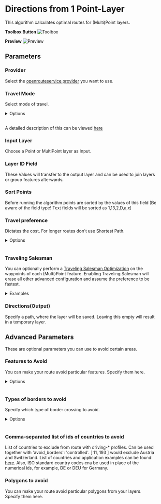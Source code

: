 # Directions from 1 Point-Layer
This algorithm calculates optimal routes for (Multi)Point layers. 

**Toolbox Button**
<img src="/directions_from_points_1_layer_toolbox.png" alt="Toolbox">

**Preview**
<img src="/directions_from_points_1_layer_preview.png" alt="Preview">

## Parameters

### Provider
Select the [openrouteservice provider](../installation_and_setup.md) you want to use.

### Travel Mode
Select mode of travel.

<details>
<summary>Options</summary>
<br>
<ul>
 <li>driving-car</li>
 <li>driving-hgv</li>
 <li>cycling-regular</li>
 <li>cycling-road</li>
 <li>cycling-mountain</li>
 <li>cycling-electric</li>
 <li>foot-walking</li>
 <li>foot-hiking</li>
 <li>wheelchair</li>
</ul>
</details>
<br>

A detailed description of this can be viewed [here](https://giscience.github.io/openrouteservice/technical-details/travel-speeds/#travel-time-calculation)

### Input Layer
Choose a Point or MultiPoint layer as Input.

### Layer ID Field
These Values will transfer to the output layer and can be used to join layers or group features afterwards.

### Sort Points
Before running the algorithm points are sorted by the values of this field (Be aware of the field type! Text fields will be sorted as 1,13,2,D,a,x)

### Travel preference
Dictates the cost. For longer routes don't use Shortest Path.

<details>
<summary>Options</summary>
<br>
<ul>
 <li>fastest</li>
 <li>shortest</li>
 <li>recommended</li>
</ul>
</details>
<br>

<!-- (Gibt's hiervon irgenwo Erklärungen, die man beifügen oder verlinken könnte?) -->

### Traveling Salesman
You can optionally perform a [Traveling Salesman Optimization](https://en.wikipedia.org/Travelling_salesman_problem) on the waypoints of each (Multi)Point feature. Enabling Traveling Salesman will erase all other advanced configuration and assume the preference to be fastest.

<details>
<summary>Examples</summary>
<br>
<h4>Traveling Salesman Problem: Round trip</h4>
<img src="/tsp_round_trip.png" alt="Traveling Salesman Problem: Round trip">
<h4>Traveling Salesman Problem: fix start point</h4>
<img src="/tsp_fix_start_point.png" alt="Traveling Salesman Problem: fix start point">
<h4>Traveling Salesman Problem: fix end point</h4>
<img src="/tsp_fix_end_point.png" alt="Traveling Salesman Problem: fix end point">
<h4>Traveling Salesman Problem: fix start and end points</h4>
<img src="/tsp_fix_start_and_end_points.png" alt="Traveling Salesman Problem: fix start and end points">
</details>

### Directions(Output)
Specify a path, where the layer will be saved. Leaving this empty will result in a temporary layer. 

## Advanced Parameters
These are optional parameters you can use to avoid certain areas.

### Features to Avoid
You can make your route avoid particular features. Specify them here.

<details>
<summary>Options</summary>
<br>
<ul>
  <li>Highways</li>
  <li>Tollways</li>
  <li>Ferries</li>
  <li>Fords</li>
  <li>Steps</li>
</ul>
</details>
<br>

### Types of borders to avoid
Specify which type of border crossing to avoid.

<details>
<summary>Options</summary>
<br>
<ul>
  <li>all</li>
  <li>controlled</li>
</ul>
</details>
<br>

### Comma-separated list of ids of countries to avoid
List of countries to exclude from route with driving-* profiles. Can be used together with 'avoid_borders': 'controlled'. [ 11, 193 ] would exclude Austria and Switzerland. List of countries and application examples can be found [here](https://giscience.github.io/openrouteservice/technical-details/country-list). Also, ISO standard country codes cna be used in place of the numerical ids, for example, DE or DEU for Germany.

### Polygons to avoid
You can make your route avoid particular polygons from your layers. Specify them here.
